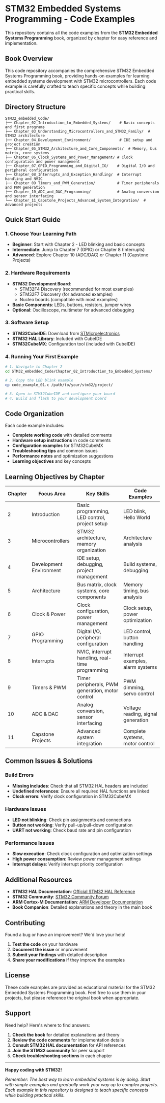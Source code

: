 # STM32 Embedded Systems Programming - Code Examples

This repository contains all the code examples from the **STM32 Embedded Systems Programming** book, organized by chapter for easy reference and implementation.

## Book Overview

This code repository accompanies the comprehensive STM32 Embedded Systems Programming book, providing hands-on examples for learning embedded systems development with STM32 microcontrollers. Each code example is carefully crafted to teach specific concepts while building practical skills.

## Directory Structure

```
STM32_embedded_Code/
├── Chapter_02_Introduction_to_Embedded_Systems/    # Basic concepts and first programs
├── Chapter_03_Understanding_Microcontrollers_and_STM32_Family/  # STM32 architecture
├── Chapter_04_Development_Environment/             # IDE setup and project creation
├── Chapter_05_STM32_Architecture_and_Core_Components/  # Memory, bus matrix, core systems
├── Chapter_06_Clock_Systems_and_Power_Management/ # Clock configuration and power management
├── Chapter_07_GPIO_Programming_and_Digital_IO/    # Digital I/O and peripheral configuration
├── Chapter_08_Interrupts_and_Exception_Handling/  # Interrupt handling and NVIC
├── Chapter_09_Timers_and_PWM_Generation/          # Timer peripherals and PWM generation
├── Chapter_10_ADC_and_DAC_Programming/            # Analog conversion and sensor interfacing
└── Chapter_11_Capstone_Projects_Advanced_System_Integration/  # Advanced projects
```

## Quick Start Guide

### 1. Choose Your Learning Path

- **Beginner**: Start with Chapter 2 - LED blinking and basic concepts
- **Intermediate**: Jump to Chapter 7 (GPIO) or Chapter 8 (Interrupts)
- **Advanced**: Explore Chapter 10 (ADC/DAC) or Chapter 11 (Capstone Projects)

### 2. Hardware Requirements

- **STM32 Development Board**: 
  - STM32F4 Discovery (recommended for most examples)
  - STM32F7 Discovery (for advanced examples)
  - Nucleo boards (compatible with most examples)
- **Basic Components**: LEDs, buttons, resistors, jumper wires
- **Optional**: Oscilloscope, multimeter for advanced debugging

### 3. Software Setup

- **STM32CubeIDE**: Download from [STMicroelectronics](https://www.st.com/en/development-tools/stm32cubeide.html)
- **STM32 HAL Library**: Included with CubeIDE
- **STM32CubeMX**: Configuration tool (included with CubeIDE)

### 4. Running Your First Example

```bash
# 1. Navigate to Chapter 2
cd STM32_embedded_Code/Chapter_02_Introduction_to_Embedded_Systems/

# 2. Copy the LED blink example
cp code_example_01.c /path/to/your/stm32/project/

# 3. Open in STM32CubeIDE and configure your board
# 4. Build and flash to your development board
```

## Code Organization

Each code example includes:

- **Complete working code** with detailed comments
- **Hardware setup instructions** in code comments
- **Configuration examples** for STM32CubeMX
- **Troubleshooting tips** and common issues
- **Performance notes** and optimization suggestions
- **Learning objectives** and key concepts

## Learning Objectives by Chapter

| Chapter | Focus Area | Key Skills | Code Examples |
|---------|------------|------------|---------------|
| 2 | Introduction | Basic programming, LED control, project setup | LED blink, Hello World |
| 3 | Microcontrollers | STM32 architecture, memory organization | Architecture analysis |
| 4 | Development Environment | IDE setup, debugging, project management | Build systems, debugging |
| 5 | Architecture | Bus matrix, clock systems, core components | Memory timing, bus analysis |
| 6 | Clock & Power | Clock configuration, power management | Clock setup, power optimization |
| 7 | GPIO Programming | Digital I/O, peripheral configuration | LED control, button handling |
| 8 | Interrupts | NVIC, interrupt handling, real-time programming | Interrupt examples, alarm systems |
| 9 | Timers & PWM | Timer peripherals, PWM generation, motor control | PWM dimming, servo control |
| 10 | ADC & DAC | Analog conversion, sensor interfacing | Voltage reading, signal generation |
| 11 | Capstone Projects | Advanced system integration | Complete systems, motor control |

## Common Issues & Solutions

### Build Errors

- **Missing includes**: Check that all STM32 HAL headers are included
- **Undefined references**: Ensure all required HAL functions are linked
- **Clock errors**: Verify clock configuration in STM32CubeMX

### Hardware Issues

- **LED not blinking**: Check pin assignments and connections
- **Button not working**: Verify pull-up/pull-down configuration
- **UART not working**: Check baud rate and pin configuration

### Performance Issues

- **Slow execution**: Check clock configuration and optimization settings
- **High power consumption**: Review power management settings
- **Interrupt delays**: Verify interrupt priority configuration

## Additional Resources

- **STM32 HAL Documentation**: [Official STM32 HAL Reference](https://www.st.com/en/embedded-software/stm32cube-mcu-mpu-packages.html)
- **STM32 Community**: [STM32 Community Forum](https://community.st.com/s/)
- **ARM Cortex-M Documentation**: [ARM Developer Documentation](https://developer.arm.com/documentation)
- **Book Companion**: Detailed explanations and theory in the main book

## Contributing

Found a bug or have an improvement? We'd love your help!

1. **Test the code** on your hardware
2. **Document the issue** or improvement
3. **Submit your findings** with detailed description
4. **Share your modifications** if they improve the examples

## License

These code examples are provided as educational material for the STM32 Embedded Systems Programming book. Feel free to use them in your projects, but please reference the original book when appropriate.

## Support

Need help? Here's where to find answers:

1. **Check the book** for detailed explanations and theory
2. **Review the code comments** for implementation details
3. **Consult STM32 HAL documentation** for API references
4. **Join the STM32 community** for peer support
5. **Check troubleshooting sections** in each chapter

---

**Happy coding with STM32!**

*Remember: The best way to learn embedded systems is by doing. Start with simple examples and gradually work your way up to complex projects. Each example in this repository is designed to teach specific concepts while building practical skills.*